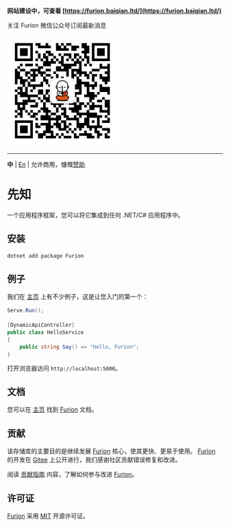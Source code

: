 **网站建设中，可查看 [https://furion.baiqian.ltd/](https://furion.baiqian.ltd/)**

关注 Furion 微信公众号订阅最新消息

![](weixin_qrcode.jpg)

---

**中** | [En](https://github.com/MonkSoul/Furion) | 允许商用，慷慨[赞助](http://furion.baiqian.ltd/docs/donate)

# 先知

一个应用程序框架，您可以将它集成到任何 .NET/C# 应用程序中。

## 安装

```powershell
dotnet add package Furion
```

## 例子

我们在 [主页](http://furion.baiqian.ltd) 上有不少例子，这是让您入门的第一个：

```cs
Serve.Run();

[DynamicApiController]
public class HelloService
{
    public string Say() => "Hello, Furion";
}
```

打开浏览器访问 `http://localhost:5000`。

## 文档

您可以在 [主页](http://furion.baiqian.ltd) 找到 [Furion](https://gitee.com/dotnetchina/Furion) 文档。

## 贡献

该存储库的主要目的是继续发展 [Furion](https://gitee.com/dotnetchina/Furion) 核心，使其更快、更易于使用。 [Furion](https://gitee.com/dotnetchina/Furion) 的开发在 [Gitee](https://gitee.com/dotnetchina/Furion) 上公开进行，我们感谢社区贡献错误修复和改进。

阅读 [贡献指南](http://furion.baiqian.ltd/docs/contribute) 内容，了解如何参与改进 [Furion](https://gitee.com/dotnetchina/Furion)。

## 许可证

[Furion](https://gitee.com/dotnetchina/Furion) 采用 [MIT](https://gitee.com/dotnetchina/Furion/blob/v4/LICENSE.zh) 开源许可证。
